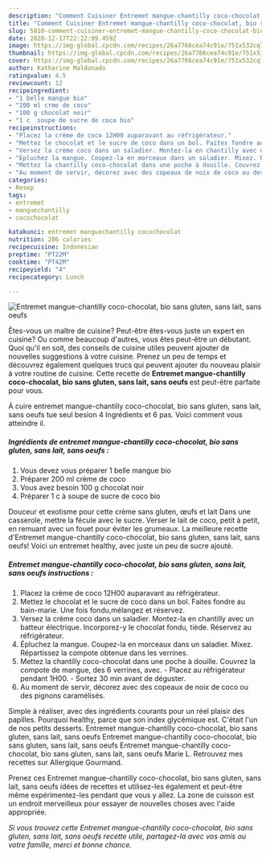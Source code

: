 ```yaml
---
description: "Comment Cuisiner Entremet mangue-chantilly coco-chocolat, bio sans gluten, sans lait, sans oeufs"
title: "Comment Cuisiner Entremet mangue-chantilly coco-chocolat, bio sans gluten, sans lait, sans oeufs"
slug: 5810-comment-cuisiner-entremet-mangue-chantilly-coco-chocolat-bio-sans-gluten-sans-lait-sans-oeufs
date: 2020-12-17T22:22:09.459Z
image: https://img-global.cpcdn.com/recipes/26a7766cea74c91e/751x532cq70/entremet-mangue-chantilly-coco-chocolat-bio-sans-gluten-sans-lait-sans-oeufs-photo-principale-de-la-recette.jpg
thumbnail: https://img-global.cpcdn.com/recipes/26a7766cea74c91e/751x532cq70/entremet-mangue-chantilly-coco-chocolat-bio-sans-gluten-sans-lait-sans-oeufs-photo-principale-de-la-recette.jpg
cover: https://img-global.cpcdn.com/recipes/26a7766cea74c91e/751x532cq70/entremet-mangue-chantilly-coco-chocolat-bio-sans-gluten-sans-lait-sans-oeufs-photo-principale-de-la-recette.jpg
author: Katharine Maldonado
ratingvalue: 4.5
reviewcount: 12
recipeingredient:
- "1 belle mangue bio"
- "200 ml crme de coco"
- "100 g chocolat noir"
- "1 c  soupe de sucre de coco bio"
recipeinstructions:
- "Placez la crème de coco 12H00 auparavant au réfrigérateur."
- "Mettez le chocolat et le sucre de coco dans un bol. Faites fondre au bain-marie. Une fois fondu,mélangez et réservez."
- "Versez la crème coco dans un saladier. Montez-la en chantilly avec un batteur électrique. Incorporez-y le chocolat fondu, tiède. Réservez au réfrigérateur."
- "Épluchez la mangue. Coupez-la en morceaux dans un saladier. Mixez. Répartissez la compote obtenue dans les verrines."
- "Mettez la chantilly coco-chocolat dans une poche à douille. Couvrez la compote de mangue, des 6 verrines, avec. Placez au réfrigérateur pendant 1H00.  Sortez 30 min avant de déguster."
- "Au moment de servir, décorez avec des copeaux de noix de coco ou des pignons caramélisés."
categories:
- Resep
tags:
- entremet
- manguechantilly
- cocochocolat

katakunci: entremet manguechantilly cocochocolat 
nutrition: 286 calories
recipecuisine: Indonesian
preptime: "PT22M"
cooktime: "PT42M"
recipeyield: "4"
recipecategory: Lunch

---
```



![Entremet mangue-chantilly coco-chocolat, bio sans gluten, sans lait, sans oeufs](https://img-global.cpcdn.com/recipes/26a7766cea74c91e/751x532cq70/entremet-mangue-chantilly-coco-chocolat-bio-sans-gluten-sans-lait-sans-oeufs-photo-principale-de-la-recette.jpg)

Êtes-vous un maître de cuisine? Peut-être êtes-vous juste un expert en cuisine? Ou comme beaucoup d'autres, vous êtes peut-être un débutant. Quoi qu'il en soit, des conseils de cuisine utiles peuvent ajouter de nouvelles suggestions à votre cuisine. Prenez un peu de temps et découvrez également quelques trucs qui peuvent ajouter du nouveau plaisir à votre routine de cuisine. Cette recette de <strong> Entremet mangue-chantilly coco-chocolat, bio sans gluten, sans lait, sans oeufs </strong> est peut-être parfaite pour vous.

<!--inarticleads1-->

À cuire entremet mangue-chantilly coco-chocolat, bio sans gluten, sans lait, sans oeufs tue seul besion 4 Ingrédients et 6 pas. Voici comment vous atteindre il.

##### Ingrédients de entremet mangue-chantilly coco-chocolat, bio sans gluten, sans lait, sans oeufs :

1. Vous devez vous préparer 1 belle mangue bio
1. Préparer 200 ml crème de coco
1. Vous avez besoin 100 g chocolat noir
1. Préparer 1 c à soupe de sucre de coco bio


Douceur et exotisme pour cette crème sans gluten, œufs et lait Dans une casserole, mettre la fécule avec le sucre. Verser le lait de coco, petit à petit, en remuant avec un fouet pour éviter les grumeaux. La meilleure recette d&#39;Entremet mangue-chantilly coco-chocolat, bio sans gluten, sans lait, sans oeufs! Voici un entremet healthy, avec juste un peu de sucre ajouté. 

<!--inarticleads2-->

##### Entremet mangue-chantilly coco-chocolat, bio sans gluten, sans lait, sans oeufs instructions :

1. Placez la crème de coco 12H00 auparavant au réfrigérateur.
1. Mettez le chocolat et le sucre de coco dans un bol. Faites fondre au bain-marie. Une fois fondu,mélangez et réservez.
1. Versez la crème coco dans un saladier. Montez-la en chantilly avec un batteur électrique. Incorporez-y le chocolat fondu, tiède. Réservez au réfrigérateur.
1. Épluchez la mangue. Coupez-la en morceaux dans un saladier. Mixez. Répartissez la compote obtenue dans les verrines.
1. Mettez la chantilly coco-chocolat dans une poche à douille. Couvrez la compote de mangue, des 6 verrines, avec. - Placez au réfrigérateur pendant 1H00.  - Sortez 30 min avant de déguster.
1. Au moment de servir, décorez avec des copeaux de noix de coco ou des pignons caramélisés.


Simple à réaliser, avec des ingrédients courants pour un réel plaisir des papilles. Pourquoi healthy, parce que son index glycémique est. C&#39;était l&#39;un de nos petits desserts. Entremet mangue-chantilly coco-chocolat, bio sans gluten, sans lait, sans oeufs Entremet mangue-chantilly coco-chocolat, bio sans gluten, sans lait, sans oeufs Entremet mangue-chantilly coco-chocolat, bio sans gluten, sans lait, sans oeufs Marie L. Retrouvez mes recettes sur Allergique Gourmand. 

<!--inarticleads1-->

<p>
Prenez ces Entremet mangue-chantilly coco-chocolat, bio sans gluten, sans lait, sans oeufs idées de recettes et utilisez-les également et peut-être même expérimentez-les pendant que vous y allez. La zone de cuisson est un endroit merveilleux pour essayer de nouvelles choses avec l'aide appropriée.
</p>

<p>
<i>Si vous trouvez cette Entremet mangue-chantilly coco-chocolat, bio sans gluten, sans lait, sans oeufs recette utile, partagez-la avec vos amis ou votre famille, merci et bonne chance.</i>
</p>

